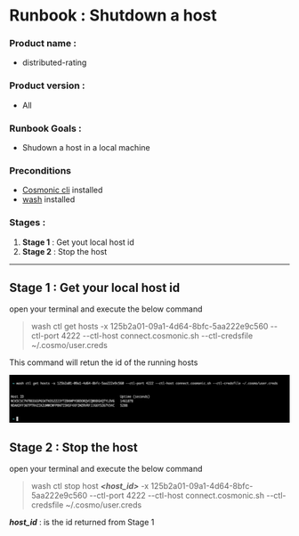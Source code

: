 # Runbook : Shutdown a host
### Product name : 
- distributed-rating

### Product version :
-  All

### Runbook Goals :
- Shudown a host in a local machine 
### Preconditions
- [Cosmonic cli](https://cosmonic.com/docs/user_guide/cosmo_cli) installed
- [wash](https://wasmcloud.com/docs/installation?os=mac) installed
### Stages :
1. **Stage 1** : Get yout local host id
2. **Stage 2** : Stop the host


***


## Stage 1 : Get your local host id

open your terminal and execute the below command

> wash ctl get hosts -x 125b2a01-09a1-4d64-8bfc-5aa222e9c560 --ctl-port 4222 --ctl-host connect.cosmonic.sh --ctl-credsfile ~/.cosmo/user.creds


This command will retun the id of the running hosts

![example!](img/06_10_00.jpg)



## Stage 2 : Stop the host

open your terminal and execute the below command

> wash ctl stop host ***<host_id>*** -x 125b2a01-09a1-4d64-8bfc-5aa222e9c560 --ctl-port 4222 --ctl-host connect.cosmonic.sh --ctl-credsfile ~/.cosmo/user.creds

***host_id*** : is the id returned from Stage 1 